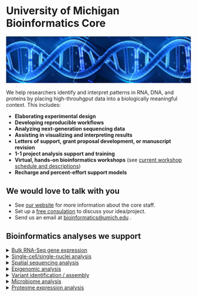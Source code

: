# University of Michigan Bioinformatics Core
![DNA](res_brcf_bioinformatics_dna_stock_blue.jpeg)

We help researchers identify and interpret patterns in RNA, DNA, and proteins by placing high-throuhgput data into a biologically meaningful context. This includes:

- **Elaborating experimental design**
- **Developing reproducible workflows**
- **Analyzing next-generation sequencing data**
- **Assisting in visualizing and interpreting results**
- **Letters of support, grant proposal development, or manuscript revision**
- **1-1 project analysis support and training**
- **Virtual, hands-on bioinformatics workshops** (see [current workshop schedule and descriptions](https://michmed.org/XYQwq))
- **Recharge and percent-effort support models**

## We would love to talk with you

- See [our website](https://michmed.org/GqGzZ) for more information about the core staff.
- Set up a [free consulation](https://docs.google.com/forms/d/e/1FAIpQLSepk7VqOl3xmBgkZybrl71VuQmKk3YmkgmpaBO4dD2hOtIh4w/viewform) to discuss your idea/project.
- Send us an email at bioinformatics@umich.edu .

## Bioinformatics analyses we support

<!-- 
Note:
- The <details> id attribute below provides a bookmark to expand the section from a URL. 
- Github will prefix this attribute with "user-content-" to avoid potential collisions 
  with Markdown generated HTML.
- The <summary> line is linked to the preceding details@id (with the added prefix) which 
  makes it easy link to the expanded section.
- Making the <summaries> links instead of headings also improves the spacing and makes the 
  expand/collapse indicator responsive (i.e. you can click on the indicator and it will 
  actually expand/collapse).
- Many Bothans died to bring us this information.
-->

<details id='expand-bulk-rna-seq-gene-expression'>
<summary><a href='#user-content-expand-bulk-rna-seq-gene-expression'>Bulk RNA-Seq gene expression</a></summary>

- Poly(A) selection, total RNA, miRNA, Ribo-Seq, long-read gene expression
- Differential gene expression
- Differential isoform expression, isoform switching
- Allele specific expression 
- Functional enrichment analysis (GO terms, KEGG pathways)
- [Sample RNA-Seq analysis report](https://umich-brcf-bioinf.github.io/Watermelon/doc/SampleReport.html)
- Tools & Resources:

   - [Workshop: RNA-Seq Demystified](https://medresearch.umich.edu/office-research/about-office-research/biomedical-research-core-facilities/bioinformatics-core/bioinformatics-workshops-training#rna-seq-demystified)
   - [nf-core/rnaseq analysis pipeline](https://nf-co.re/rnaseq) | [DESeq2](https://bioconductor.org/packages/devel/bioc/vignettes/DESeq2/inst/doc/DESeq2.html) | [iPathwayGuide](https://advaitabio.com/bioinformatics/ipathwayguide/) | [WebGestalt](https://www.webgestalt.org/) | [GSEA](https://www.gsea-msigdb.org/gsea/index.jsp)
<hr/>
</details>

<details id='expand-single-cellsingle-nuclei-analysis'>
<summary><a href='#user-content-expand-single-cellsingle-nuclei-analysis'>Single-cell/single-nuclei analysis</a></summary>
 
- scRNA-Seq/ snRNA-Seq gene expression: 3', 5', Flex
- V(D)J immune profiling
- Cell surface protein profiling, CITE-seq (a.k.a. TotalSeq, ADT)
- snATAC-Seq
- snRNA-Seq + snATAC-Seq
- Trajectory analysis, Velocity analysis
- Single-cell analysis of long-reads
- Tools & Resources:
  
  - [Workshop: Intro to Single-Cell Analysis](https://medresearch.umich.edu/office-research/about-office-research/biomedical-research-core-facilities/bioinformatics-core/bioinformatics-workshops-training#intro-to-single-cell-analysis)
  - [Cell Ranger](https://www.10xgenomics.com/support/software/cell-ranger/latest)] | [Seurat](https://satijalab.org/seurat/) | [scCatch](https://github.com/ZJUFanLab/scCATCH) | [Monocle](https://cole-trapnell-lab.github.io/monocle3/docs/trajectories/) | [veloctyo](https://velocyto.org/)
<hr/>
</details>

<details id='expand-spatial-sequencing-analysis'>
<summary><a href='#user-content-expand-spatial-sequencing-analysis'>Spatial sequencing analysis</a></summary>
 
- Visium / Visium HD
- Xenium in-situ/ subcellular
- GeoMX DSP
- Tools & Resources:

  - [Space Ranger](https://www.10xgenomics.com/support/software/space-ranger/latest) | [Seurat](https://satijalab.org/seurat/) | [Xenium Explorer](https://www.10xgenomics.com/support/software/xenium-explorer/latest) | [GeoMX tools](https://www.bioconductor.org/packages/release/workflows/vignettes/GeoMxWorkflows/inst/doc/GeomxTools_RNA-NGS_Analysis.html)
<hr/>
</details>

<details id='expand-epigenomic-analysis'>
<summary><a href='#user-content-expand-epigenomic-analysis'>Epigenomic analysis</a></summary>
 
- DNA Methylation from WGBS/oxBS/EM-Seq, ERRBS/oxERRBS, long-reads
- Chromatin accessibility from bulk ATAC-Seq
- Histone profiling from ChIP-Seq / Cut & Run / Cut & Tag
- Transcription factor binding from ChIP-Seq
- EPIC-Array
- Chromatin conformation from Hi-C, 3C, ChIA-PET
- biomodal evoC

- Tools & Resources:

  - [nf-core/methylseq](https://nf-co.re/methylseq) | [nf-core/atacseq](https://nf-co.re/atacseq) | [nf-core/chipseq](https://nf-co.re/chipseq) | [nf-core/cutandrun](https://nf-co.re/cutandrun) | [HiCUP](https://www.bioinformatics.babraham.ac.uk/projects/hicup/) | [Juicer](https://github.com/theaidenlab/juicer) | [HiC-Pro](https://github.com/nservant/HiC-Pro
) | [Biomodal Duet](https://biomodal.com/technology/duet-software/) | [annotatr](https://bioconductor.org/packages/devel/bioc/vignettes/annotatr/inst/doc/annotatr-vignette.html) | [methylSig](https://www.bioconductor.org/packages/release/bioc/html/methylSig.html)
<hr/>
</details>

<details id='expand-variant-identification-assembly'>
<summary><a href='#user-content-expand-variant-identification-assembly'>Variant identification / assembly</a></summary>
 
- Variant identification / structural variation from WGS, exome, panel, long-reads
- Germline & somatic variants
- Copy Number Analysis from WGS
- Variant impact annotation
- Genome assembly from short reads, long-reads, hybrid. 
- Transcriptome assembly
- Tools & Resources:

  - [nf-core/sarek](https://nf-co.re/sarek) | [VEP](https://www.ensembl.org/info/docs/tools/vep/index.html) | [SnpEff](https://pcingola.github.io/SnpEff) | [SPAdes](https://github.com/ablab/spades) | [Velvet](https://github.com/dzerbino/velvet) | [Flye](https://github.com/mikolmogorov/Flye) 
<hr/>
</details>

<details id='expand-microbiome-analysis'>
<summary><a href='#user-content-expand-microbiome-analysis'>Microbiome analysis</a></summary>
 
- 16S amplicon
- Metagenomics / Metatranscriptomics
- Transposon sequencing (Tn-seq)
- Tools & Resources:

  - [mothur](https://mothur.org/) | [SqueezeMeta](https://github.com/jtamames/SqueezeMeta)

<hr/>
</details>

<details id='expand-proteome-expression-analysis'>
<summary><a href='#user-content-expand-proteome-expression-analysis'>Proteome expression analysis</a></summary>
 
- Liquid Chromatography-Mass Spectrometry (label free, isobaric labeling/TMT, DIA)
- Antibody/Aptamer (ELISA, OLink, Somalogic)
- Tools & Resources:

   - [Perseus](https://www.maxquant.org/perseus/) | [MSstats](https://www.bioconductor.org/packages/release/bioc/html/MSstats.html) | [STRING](https://string-db.org/) | | [iPathwayGuide](https://advaitabio.com/bioinformatics/ipathwayguide/) | [GSEA](https://www.gsea-msigdb.org/gsea/index.jsp) | [Olink Insight](https://olink.com/software/olink-insight) | [Olink Analyze](https://github.com/Olink-Proteomics/OlinkRPackage)
<hr/>
</details>
